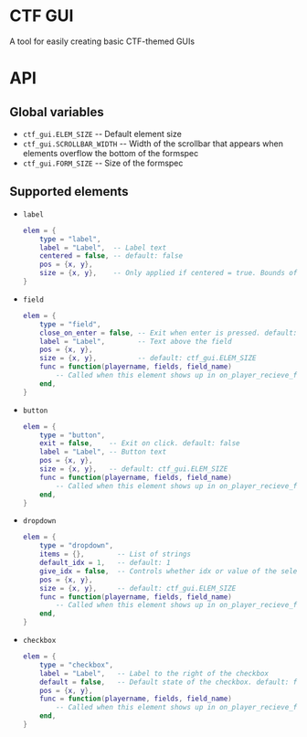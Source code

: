 # CTF GUI

A tool for easily creating basic CTF-themed GUIs

# API

## Global variables

* `ctf_gui.ELEM_SIZE`       -- Default element size
* `ctf_gui.SCROLLBAR_WIDTH` -- Width of the scrollbar that appears when elements overflow the bottom of the formspec
* `ctf_gui.FORM_SIZE`       -- Size of the formspec

## Supported elements

* `label`
	```lua
	elem = {
		type = "label",
		label = "Label",  -- Label text
		centered = false, -- default: false
		pos = {x, y},
		size = {x, y},    -- Only applied if centered = true. Bounds of the area the label is centered in. default: ctf_gui.ELEM_SIZE
	}
	```
* `field`
	```lua
	elem = {
		type = "field",
		close_on_enter = false, -- Exit when enter is pressed. default: false
		label = "Label",        -- Text above the field
		pos = {x, y},
		size = {x, y},          -- default: ctf_gui.ELEM_SIZE
		func = function(playername, fields, field_name)
			-- Called when this element shows up in on_player_recieve_fields
		end,
	}
	```
* `button`
	```lua
	elem = {
		type = "button",
		exit = false,    -- Exit on click. default: false
		label = "Label", -- Button text
		pos = {x, y},
		size = {x, y},   -- default: ctf_gui.ELEM_SIZE
		func = function(playername, fields, field_name)
			-- Called when this element shows up in on_player_recieve_fields
		end,
	}
	```
* `dropdown`
	```lua
	elem = {
		type = "dropdown",
		items = {},        -- List of strings
		default_idx = 1,   -- default: 1
		give_idx = false,  -- Controls whether idx or value of the selected string is passed to fields. default: false
		pos = {x, y},
		size = {x, y},     -- default: ctf_gui.ELEM_SIZE
		func = function(playername, fields, field_name)
			-- Called when this element shows up in on_player_recieve_fields
		end,
	}
	```
* `checkbox`
	```lua
	elem = {
		type = "checkbox",
		label = "Label",   -- Label to the right of the checkbox
		default = false,   -- Default state of the checkbox. default: false
		pos = {x, y},
		func = function(playername, fields, field_name)
			-- Called when this element shows up in on_player_recieve_fields
		end,
	}

